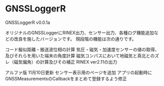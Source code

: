 # GNSSLoggerR
GNSSLoggerR v0.0.1a

オリジナルのGNSSLoggerにRINEX出力、センサー出力、各種ログ機能追加などの改良を施したバージョンです。
現段階の機能は次の通りです。

コード擬似距離・搬送波位相の計算
気圧・磁気・加速度センサーの値の取得、及びそれらを用いた端末の角度計算
磁気コンパスにおいて地磁気と真北とのズレ（磁気偏角）の計算及びその補正
RINEX ver2.11の出力

アルファ版
11月10日更新
センサー表示用のページを追加
アプリの起動時にGNSSMeasurementsのCallbackをまとめて登録するよう修正
